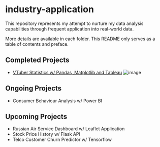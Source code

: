 # industry-application
This repository represents my attempt to nurture my data analysis capabilities through frequent application into real-world data.

More details are available in each folder. This README only serves as a table of contents and preface.

## Completed Projects
- [VTuber Statistics w/ Pandas, Matplotlib and Tableau](https://github.com/falconpunch082/industry-application/tree/main/VTuber%20Statistics%20-%20Entertainment)
  ![image](https://github.com/falconpunch082/industry-application/assets/26648391/e248fb83-490e-4ec7-8bf6-ef2c49443ade)

## Ongoing Projects
- Consumer Behaviour Analysis w/ Power BI

## Upcoming Projects
- Russian Air Service Dashboard w/ Leaflet Application
- Stock Price History w/ Flask API
- Telco Customer Churn Predictor w/ Tensorflow
